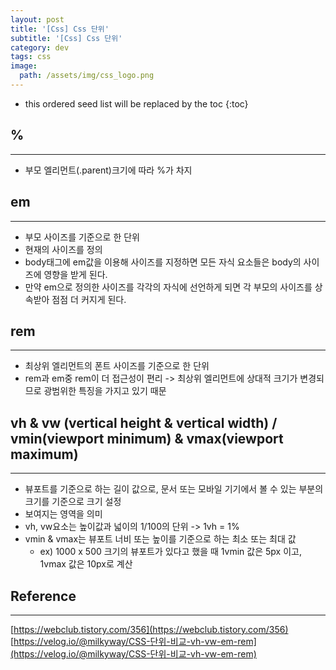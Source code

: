 ```yaml
---
layout: post
title: '[Css] Css 단위'
subtitle: '[Css] Css 단위'
category: dev
tags: css
image:
  path: /assets/img/css_logo.png
---
```


<!-- prettier-ignore -->
* this ordered seed list will be replaced by the toc 
{:toc}

## %

---

- 부모 엘리먼트(.parent)크기에 따라 %가 차지

## em

---

- 부모 사이즈를 기준으로 한 단위
- 현재의 사이즈를 정의
- body태그에 em값을 이용해 사이즈를 지정하면 모든 자식 요소들은 body의 사이즈에 영향을 받게 된다.
- 만약 em으로 정의한 사이즈를 각각의 자식에 선언하게 되면 각 부모의 사이즈를 상속받아 점점 더 커지게 된다.

## rem

---

- 최상위 엘리먼트의 폰트 사이즈를 기준으로 한 단위
- rem과 em중 rem이 더 접근성이 편리 -> 최상위 엘리먼트에 상대적 크기가 변경되므로 광범위한 특징을 가지고 있기 때문

## vh & vw (vertical height & vertical width) / vmin(viewport minimum) & vmax(viewport maximum)

---

- 뷰포트를 기준으로 하는 길이 값으로, 문서 또는 모바일 기기에서 볼 수 있는 부분의 크기를 기준으로 크기 설정
- 보여지는 영역을 의미
- vh, vw요소는 높이값과 넓이의 1/100의 단위 -> 1vh = 1%
- vmin & vmax는 뷰포트 너비 또는 높이를 기준으로 하는 최소 또는 최대 값
  - ex) 1000 x 500 크기의 뷰포트가 있다고 했을 때 1vmin 값은 5px 이고, 1vmax 값은 10px로 계산

## Reference

---

[https://webclub.tistory.com/356](https://webclub.tistory.com/356)  
[https://velog.io/@milkyway/CSS-단위-비교-vh-vw-em-rem](https://velog.io/@milkyway/CSS-단위-비교-vh-vw-em-rem)

